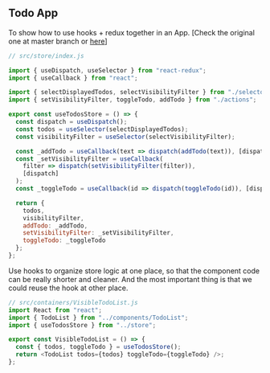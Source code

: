 ## Todo App

To show how to use hooks + redux together in an App. [Check the original one at master branch or [here](https://github.com/reduxjs/redux/tree/master/examples/todos/src)]

```js
// src/store/index.js

import { useDispatch, useSelector } from "react-redux";
import { useCallback } from "react";

import { selectDisplayedTodos, selectVisibilityFilter } from "./selectors";
import { setVisibilityFilter, toggleTodo, addTodo } from "./actions";

export const useTodosStore = () => {
  const dispatch = useDispatch();
  const todos = useSelector(selectDisplayedTodos);
  const visibilityFilter = useSelector(selectVisibilityFilter);

  const _addTodo = useCallback(text => dispatch(addTodo(text)), [dispatch]);
  const _setVisibilityFilter = useCallback(
    filter => dispatch(setVisibilityFilter(filter)),
    [dispatch]
  );
  const _toggleTodo = useCallback(id => dispatch(toggleTodo(id)), [dispatch]);

  return {
    todos,
    visibilityFilter,
    addTodo: _addTodo,
    setVisibilityFilter: _setVisibilityFilter,
    toggleTodo: _toggleTodo
  };
};
```

Use hooks to organize store logic at one place, so that the component code can be really shorter and cleaner. And the most important thing is that we could reuse the hook at other place.

```js
// src/containers/VisibleTodoList.js
import React from "react";
import { TodoList } from "../components/TodoList";
import { useTodosStore } from "../store";

export const VisibleTodoList = () => {
  const { todos, toggleTodo } = useTodosStore();
  return <TodoList todos={todos} toggleTodo={toggleTodo} />;
};
```
